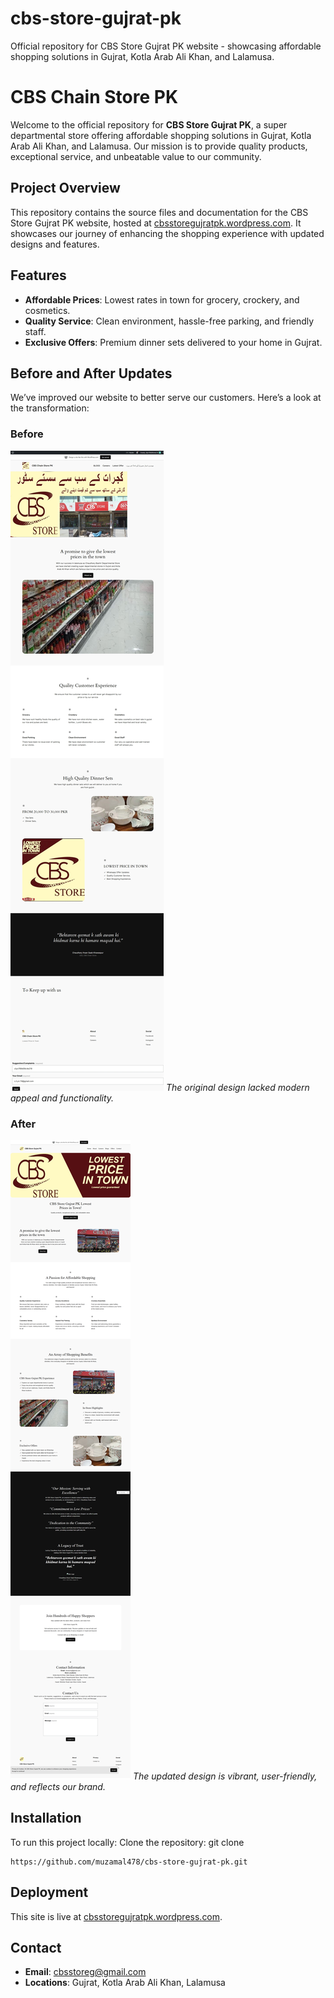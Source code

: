 # cbs-store-gujrat-pk
Official repository for CBS Store Gujrat PK website - showcasing affordable shopping solutions in Gujrat, Kotla Arab Ali Khan, and Lalamusa.

# CBS Chain Store PK

Welcome to the official repository for **CBS Store Gujrat PK**, a super departmental store offering affordable shopping solutions in Gujrat, Kotla Arab Ali Khan, and Lalamusa. Our mission is to provide quality products, exceptional service, and unbeatable value to our community.

## Project Overview
This repository contains the source files and documentation for the CBS Store Gujrat PK website, hosted at [cbsstoregujratpk.wordpress.com](https://cbsstoregujratpk.wordpress.com/). It showcases our journey of enhancing the shopping experience with updated designs and features.

## Features
- **Affordable Prices**: Lowest rates in town for grocery, crockery, and cosmetics.
- **Quality Service**: Clean environment, hassle-free parking, and friendly staff.
- **Exclusive Offers**: Premium dinner sets delivered to your home in Gujrat.

## Before and After Updates
We’ve improved our website to better serve our customers. Here’s a look at the transformation:

### Before
![Before Update](images/before/home.jpeg)
*The original design lacked modern appeal and functionality.*

### After
![After Update](images/after/CBS-Store-Gujrat-PK.png)
*The updated design is vibrant, user-friendly, and reflects our brand.*

## Installation
To run this project locally:
Clone the repository:
git clone 
```
https://github.com/muzamal478/cbs-store-gujrat-pk.git
```

## Deployment
This site is live at [cbsstoregujratpk.wordpress.com](https://cbsstoregujratpk.wordpress.com/).

## Contact
- **Email**: [cbsstoreg@gmail.com](mailto:cbsstoreg@gmail.com)
- **Locations**: Gujrat, Kotla Arab Ali Khan, Lalamusa

